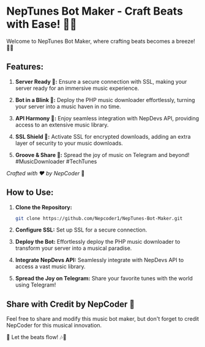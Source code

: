# NepTunes Bot Maker - Craft Beats with Ease! 🤖🎶

Welcome to NepTunes Bot Maker, where crafting beats becomes a breeze! 🚀🎵

## Features:

1. **Server Ready 🚀:**
   Ensure a secure connection with SSL, making your server ready for an immersive music experience.

2. **Bot in a Blink 🤖:**
   Deploy the PHP music downloader effortlessly, turning your server into a music haven in no time.

3. **API Harmony 🎵:**
   Enjoy seamless integration with NepDevs API, providing access to an extensive music library.

4. **SSL Shield 🔐:**
   Activate SSL for encrypted downloads, adding an extra layer of security to your music downloads.

5. **Groove & Share 🎉:**
   Spread the joy of music on Telegram and beyond! #MusicDownloader #TechTunes

*Crafted with ❤️ by NepCoder* 🚀

## How to Use:

1. **Clone the Repository:**
   ```bash
   git clone https://github.com/Nepcoder1/NepTunes-Bot-Maker.git
   ```

2. **Configure SSL:**
   Set up SSL for a secure connection.

3. **Deploy the Bot:**
   Effortlessly deploy the PHP music downloader to transform your server into a musical paradise.

4. **Integrate NepDevs API:**
   Seamlessly integrate with NepDevs API to access a vast music library.

5. **Spread the Joy on Telegram:**
   Share your favorite tunes with the world using Telegram!

## Share with Credit by NepCoder 🚀

Feel free to share and modify this music bot maker, but don't forget to credit NepCoder for this musical innovation.

🌟 Let the beats flow! 🎶🤖
